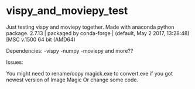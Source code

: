 # vispy_and_moviepy_test
Just testing vispy and moviepy together.
Made with anaconda python package.
2.7.13 | packaged by conda-forge | (default, May  2 2017, 13:28:48) [MSC v.1500 64 bit (AMD64)

Dependencies:
-vispy
-numpy
-moviepy
and more??

Issues:

You might need to rename/copy magick.exe to convert.exe if you got newest version of Image Magic
Or change some code.
